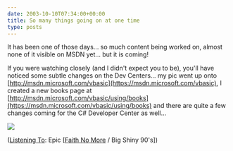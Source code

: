 ```yaml
---
date: 2003-10-10T07:34:00+00:00
title: So many things going on at one time
type: posts
---
```

It has been one of those days... so much content being worked on, almost none of it visible on MSDN yet... but it is coming!

If you were watching closely (and I didn't expect you to be), you'll have noticed some subtle changes on the Dev Centers... my pic went up onto [http://msdn.microsoft.com/vbasic](https://msdn.microsoft.com/vbasic), I created a new books page at [http://msdn.microsoft.com/vbasic/using/books](https://msdn.microsoft.com/vbasic/using/books) and there are quite a few changes coming for the C# Developer Center as well...

<img src="http://www.duncanmackenzie.net/somuchstuff.png" border="0" />


  ([Listening To](https://learn.microsoft.com/en-us/previous-versions/dotnet/articles/ms973230(v=msdn.10)): Epic [[Faith No More](https://open.spotify.com/search/Faith%20No%20More/artists) / Big Shiny 90's])
